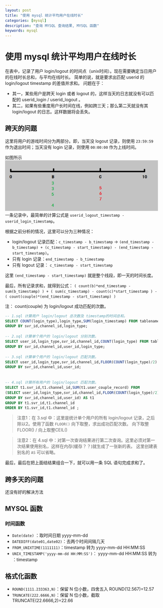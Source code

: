 ```yaml
---
layout: post
title: "使用 mysql 统计平均用户在线时长"
categories: [mysql]
description: "查询 MYSQL 查询结果, MYSQL 函数"
keywords: mysql
---
```


# 使用 mysql 统计平均用户在线时长

在表中，记录了用户 login/logout 的时间点（unix时间）。现在需要确定当日用户的在线时长总和，与平均在线时长。
简单的说，就是要求出匹配 userid 的 login/logout timestamp 的差值并求和。
问题在于：
+ 其一，某些用户是跨天 login 或者 logout 的，这样当天的日志就没有可以匹配的 userid_login / userid_logout 。
+ 其二，如果有些重度用户长时间在线，例如跨三天；那么第二天就没有其 login/logout 的日志。这样数据将会丢失。


## 跨天的问题
这里将用户的游戏时间分为两部分。即，当天没 logout 记录，则使用 `23:59:59` 作为退出时间；当天没有 login 记录，则使用 `00:00:00` 作为上线时间。

如图所示 
![login_logout_timestamp.png](/images/post/2017/2017-02-10-login_logout_timestamp.png)
一条记录中，最简单的计算公式是 `userid_logout_timestamp - userid_login_timestamp`。

根据之前分析的情况，这里可以分为三种情况：
+ login/logout 记录匹配：`c_timestamp - b_timestamp` -> `(end_timestamp - b_timestamp) + (c_timestamp - start_timestamp) - (end_timestamp - start_timestamp)`。
+ 只有 login 记录：`end_timestamp - b_timestamp`
+ 只有 logout 记录： `c_timestamp - start_timestamp`

这里 `(end_timestamp - start_timestamp)` 就是整个线段，即一天的时间长度。

最后，所有记录求和，就得到公式：
`( count(b)*end_timestamp - sum(b_timestamp) ) + ( sum(c_timestamp) - count(c)*start_timestamp ) - ( count(couple)*(end_timestamp - start_timestamp) )`

注： count(couple) 为 login/logout 成功匹配的次数。

```sql
-- 1.sql 计算用户 login/logout 总次数及 timestamp的时间总和。
SELECT COUNT(login_type),login_type,SUM(login_timestamp) FROM tablename20101010
GROUP BY svr_id,channel_id,login_type;

-- 2.sql 计算单个用户的 login/logout 分别次数。
SELECT user_id,login_type,svr_id,channel_id,COUNT(login_type) FROM tablename20101010 
GROUP BY svr_id,channel_id,user_id,login_type;

-- 3.sql 计算单个用户的 login/logout 匹配次数。
SELECT user_id,login_type,svr_id,channel_id,FLOOR(COUNT(login_type)/2) FROM tablename20101010
GROUP BY svr_id,channel_id,user_id;


-- 4.sql 计算所有用户的 login/logout 匹配次数。
SELECT t1.svr_id,t1.channel_id,SUM(t1.user_couple_record) FROM
(SELECT user_id,login_type,svr_id,channel_id,FLOOR(COUNT(login_type)/2) AS user_couple_record FROM tablename20101010
GROUP BY svr_id,channel_id,user_id) AS t1
GROUP BY t1.svr_id,t1.channel_id 
ORDER BY t1.svr_id,t1.channel_id ;
```

> 注意1：在 3.sql 中：这里是统计单个用户的所有 login/logout 记录，之后除以2。使用了函数 `FLOOR()` 向下取整，求出成功匹配次数。
> 向下取整 FLOOR() / 向上取整CEIL() 

> 注意2：在 4.sql 中：对第一次查询结果进行第二次查询。这里必须对第一次结果使用别名，这样在内存(缓存？？)就生成了一张新的表。 
> 这里创建表别名的 `AS` 可以省略。

最后，最后在把上面结结果组合一下，就可以用一条 SQL 语句完成求和了。


## 跨多天的问题

还没有好的解决方法


## MYSQL 函数

### 时间函数

+ `Date(date)` ：取时间日期 yyyy-mm-dd
+ `DATEDIFF(date01,date02)`：去两个时间间隔几天
+ `FROM_UNIXTIME(1111111)`：timestamp 转为 yyyy-mm-dd HH:MM:SS
+ `UNIX_TIMESTAMP('yyyy-mm-dd HH:MM:SS')`： yyyy-mm-dd HH:MM:SS 转为 ：timestamp

## 格式化函数

+ `ROUND(1111.233363,N)`：保留 N 位小数，四舍五入 ROUND(12.567)=12.57
+ `TRUNCATE(222.6666,N)`：保留 N 位小数，截取 TRUNCATE(22.6666,2)=22.66

